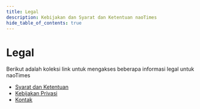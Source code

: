 ```yaml
---
title: Legal
description: Kebijakan dan Syarat dan Ketentuan naoTimes
hide_table_of_contents: true
---
```


# Legal

Berikut adalah koleksi link untuk mengakses beberapa informasi legal untuk naoTimes

- [Syarat dan Ketentuan](http://localhost:3000/terms)
- [Kebijakan Privasi](http://localhost:3000/privasi)
- [Kontak](http://localhost:3000/kontak)
